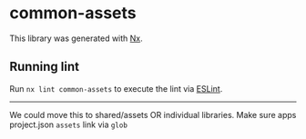 # common-assets

This library was generated with [Nx](https://nx.dev).

## Running lint

Run `nx lint common-assets` to execute the lint via [ESLint](https://eslint.org/).

---

We could move this to shared/assets OR individual libraries. Make sure apps project.json `assets` link via `glob`

